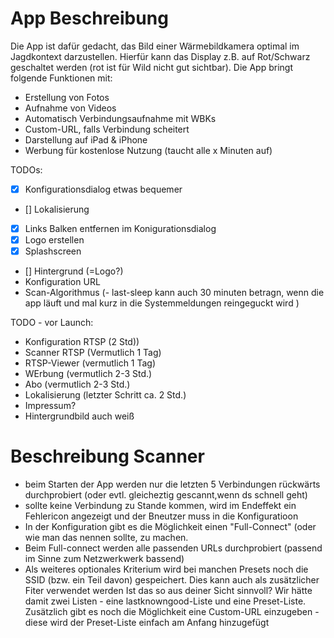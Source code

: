 # App Beschreibung
Die App ist dafür gedacht, das Bild einer Wärmebildkamera optimal im Jagdkontext darzustellen. Hierfür kann das Display z.B. auf Rot/Schwarz geschaltet werden (rot ist für Wild nicht gut sichtbar).
Die App bringt folgende Funktionen mit:
- Erstellung von Fotos
- Aufnahme von Videos
- Automatisch Verbindungsaufnahme mit WBKs
- Custom-URL, falls Verbindung scheitert
- Darstellung auf iPad & iPhone
- Werbung für kostenlose Nutzung (taucht alle x Minuten auf)



TODOs:
- [X] Konfigurationsdialog etwas bequemer
- [] Lokalisierung
- [x] Links Balken entfernen im Konigurationsdialog
- [X] Logo erstellen
- [X] Splashscreen
- [] Hintergrund (=Logo?)
- Konfiguration URL
- Scan-Algorithmus
(- last-sleep kann auch 30 minuten betragn, wenn die app läuft und mal kurz in die Systemmeldungen reingeguckt wird )


TODO - vor Launch:
- Konfiguration RTSP (2 Std))
- Scanner RTSP (Vermutlich 1 Tag)
- RTSP-Viewer (vermutlich 1 Tag)
- WErbung (vermutlich 2-3 Std.)
- Abo (vermutlich 2-3 Std.)
- Lokalisierung (letzter Schritt ca. 2 Std.)
- Impressum?
- Hintergrundbild auch weiß


# Beschreibung Scanner

- beim Starten der App werden nur die letzten 5 Verbindungen rückwärts durchprobiert (oder evtl. gleicheztig gescannt,wenn ds schnell geht)
- sollte keine Verbindung zu Stande kommen, wird im Endeffekt ein Fehlericon angezeigt und der Bneutzer muss in die Konfiguratioon
- In der Konfiguration gibt es die Möglichkeit einen "Full-Connect" (oder wie man das nennen sollte, zu machen.
- Beim Full-connect werden alle passenden URLs durchprobiert (passend im Sinne zum Netzwerkwerk bassend)
- Als weiteres optionales Kriterium wird bei manchen Presets noch die SSID (bzw. ein Teil davon) gespeichert. Dies kann auch als zusätzlicher Fiter verwendet werden
Ist das so aus deiner Sicht sinnvoll? Wir hätte damit zwei Listen - eine lastknowngood-Liste und eine Preset-Liste. Zusätzlich gibt es noch die Möglichkeit eine Custom-URL einzugeben - diese wird der Preset-Liste einfach am Anfang hinzugefügt
